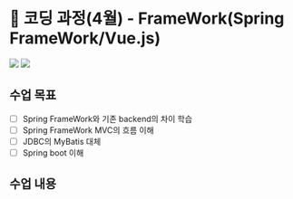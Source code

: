 # 🌈 코딩 과정(4월) - FrameWork(Spring FrameWork/Vue.js)

<img src="https://img.shields.io/badge/Servlet-E34F26?style=flat&logo=Servlet&logoColor=white"/> <img src="https://img.shields.io/badge/JSP-1572B6?style=flat&logo=JSP&logoColor=white"/>

## 수업 목표

- [ ] Spring FrameWork와 기존 backend의 차이 학습
- [ ] Spring FrameWork MVC의 흐름 이해
- [ ] JDBC의 MyBatis 대체 
- [ ] Spring boot 이해 

 ## 수업 내용

